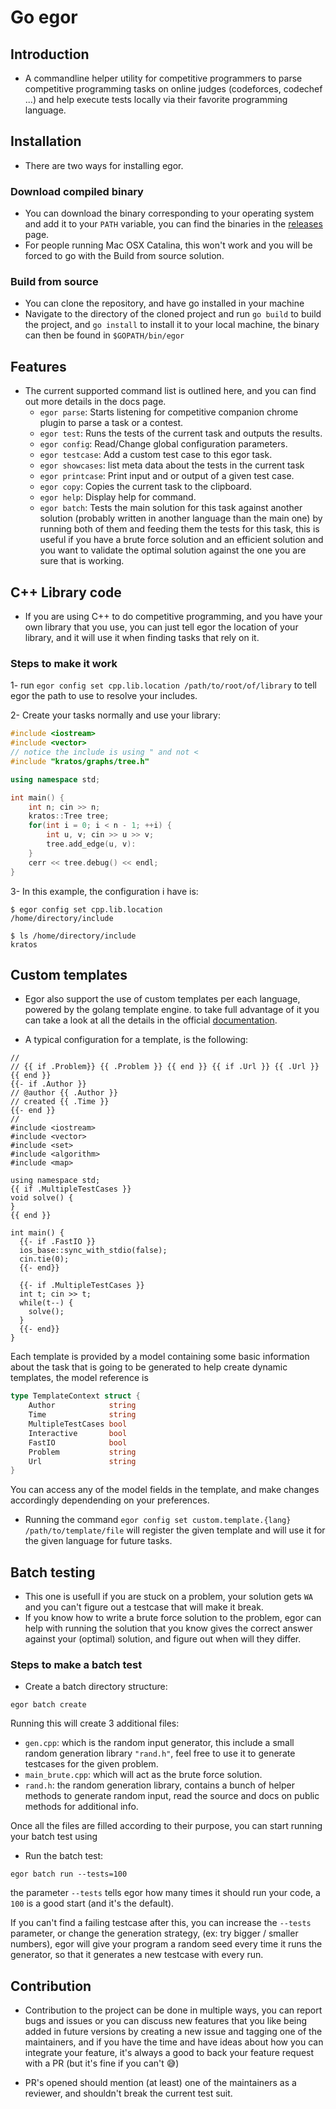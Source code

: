 # Go egor

## Introduction

- A commandline helper utility for competitive programmers to parse competitive programming tasks on online judges (codeforces, codechef ...)
and help execute tests locally via their favorite programming language.

## Installation

- There are two ways for installing egor.

### Download compiled binary
- You can download the binary corresponding to your operating system and add it to your `PATH` variable, you can find the binaries in the [releases](https://github.com/chermehdi/go-egor/releases) page.
- For people running Mac OSX Catalina, this won't work and you will be forced to go with the Build from source solution.

### Build from source
- You can clone the repository, and have go installed in your machine
- Navigate to the directory of the cloned project and run `go build` to build the project, and `go install` to install it to your local machine, the binary can then be found in `$GOPATH/bin/egor`

## Features

- The current supported command list is outlined here, and you can find out more details in the docs page.
    - `egor parse`: Starts listening for competitive companion chrome plugin to parse a task or a contest.
    - `egor test`: Runs the tests of the current task and outputs the results.
    - `egor config`: Read/Change global configuration parameters.
    - `egor testcase`: Add a custom test case to this egor task.
    - `egor showcases`: list meta data about the tests in the current task 
    - `egor printcase`: Print input and or output of a given test case.
    - `egor copy`: Copies the current task to the clipboard.
    - `egor help`: Display help for command.
    - `egor batch`: Tests the main solution for this task against another solution (probably written in another language than the main one)
    by running both of them and feeding them the tests for this task, this is useful if you have a brute force solution and an efficient solution
    and you want to validate the optimal solution against the one you are sure that is working.
    
## C++ Library code
- If you are using C++ to do competitive programming, and you have your own library that you use,
you can just tell egor the location of your library, and it will use it when finding tasks that rely on it.

### Steps to make it work
1- run `egor config set cpp.lib.location /path/to/root/of/library` to tell egor the path to use to resolve your includes.

2- Create your tasks normally and use your library:

```cpp
#include <iostream>
#include <vector>
// notice the include is using " and not <
#include "kratos/graphs/tree.h"

using namespace std;

int main() {
    int n; cin >> n;
    kratos::Tree tree;
    for(int i = 0; i < n - 1; ++i) {
        int u, v; cin >> u >> v;
        tree.add_edge(u, v):
    } 
    cerr << tree.debug() << endl;
}
```

3- In this example, the configuration i have is:
```
$ egor config set cpp.lib.location
/home/directory/include

$ ls /home/directory/include
kratos
``` 

## Custom templates

- Egor also support the use of custom templates per each language, powered by the golang template engine. to take full advantage of it you can
take a look at all the details in the official [documentation](https://golang.org/pkg/text/template/).

- A typical configuration for a template, is the following: 
```
//
// {{ if .Problem}} {{ .Problem }} {{ end }} {{ if .Url }} {{ .Url }} {{ end }}
{{- if .Author }}
// @author {{ .Author }}
// created {{ .Time }}
{{- end }}
// 
#include <iostream>
#include <vector>
#include <set>
#include <algorithm>
#include <map>

using namespace std;
{{ if .MultipleTestCases }}
void solve() {
}
{{ end }}

int main() {
  {{- if .FastIO }}
  ios_base::sync_with_stdio(false);
  cin.tie(0);
  {{- end}}

  {{- if .MultipleTestCases }}
  int t; cin >> t;
  while(t--) {
    solve();
  }
  {{- end}}
}
```
Each template is provided by a model containing some basic information about the task that is going to be generated
to help create dynamic templates, the model reference is
```go
type TemplateContext struct {
	Author            string
	Time              string
	MultipleTestCases bool
	Interactive       bool
	FastIO            bool
	Problem           string
	Url               string
}
```
You can access any of the model fields in the template, and make changes accordingly dependending on your preferences.
- Running the command `egor config set custom.template.{lang} /path/to/template/file` will register the given template and will use it for the given language for future tasks.

## Batch testing

- This one is usefull if you are stuck on a problem, your solution gets `WA` and
you can't figure out a testcase that will make it break.
- If you know how to write a brute force solution to the problem, egor can help
  with running the solution that you know gives the correct answer against
  your (optimal) solution, and figure out when will they differ.

### Steps to make a batch test
- Create a batch directory structure: 

```
egor batch create 
```

Running this will create 3 additional files: 

- `gen.cpp`: which is the random input generator, this include a small random
  generation library `"rand.h"`, feel free to use it to generate testcases for
  the given problem.
- `main_brute.cpp`: which will act as the brute force solution.
- `rand.h`: the random generation library, contains a bunch of helper methods
  to generate random input, read the source and docs on public methods for
  additional info.

Once all the files are filled according to their purpose, you can start running
your batch test using

- Run the batch test:

```
egor batch run --tests=100
```

the parameter `--tests` tells egor how many times it should run your code,
a `100` is a good start (and it's the default).

If you can't find a failing testcase after this, you can increase the
`--tests` parameter, or change the generation strategy, (ex: try bigger
/ smaller numbers), egor will give your program a random seed every time it runs
the generator, so that it generates a new testcase with every run.

## Contribution

- Contribution to the project can be done in multiple ways, you can report bugs and issues or you can discuss new features that you like being added in future versions by creating a new issue
and tagging one of the maintainers, and if you have the time and have ideas about how you can integrate your feature, it's always a good to back your feature request with a PR (but it's fine if you can't 😅)

- PR's opened should mention (at least) one of the maintainers as a reviewer, and shouldn't break the current test suit.
